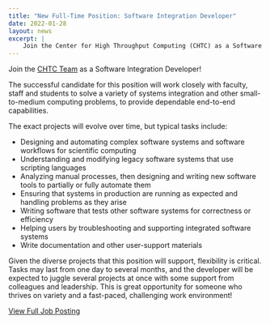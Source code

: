 ```yaml
---
title: "New Full-Time Position: Software Integration Developer"
date: 2022-01-28
layout: news
excerpt: |
    Join the Center for High Throughput Computing (CHTC) as a Software Integration Developer working to solve a variety of systems integration and other small-to-medium computing problems, to provide dependable end-to-end capabilities.
---
```


Join the [CHTC Team](https://chtc.cs.wisc.edu/people.html) as a Software Integration Developer!

The successful candidate for this position will work closely with faculty, staff and students to solve a variety of systems integration and other small-to-medium computing problems, to provide dependable end-to-end capabilities.

The exact projects will evolve over time, but typical tasks include:

- Designing and automating complex software systems and software workflows for scientific computing
- Understanding and modifying legacy software systems that use scripting languages
- Analyzing manual processes, then designing and writing new software tools to partially or fully automate them
- Ensuring that systems in production are running as expected and handling problems as they arise
- Writing software that tests other software systems for correctness or efficiency
- Helping users by troubleshooting and supporting integrated software systems
- Write documentation and other user-support materials

Given the diverse projects that this position will support, flexibility is critical. Tasks may last from one day to several months, and the developer will be expected to juggle several projects at once with some support from colleagues and leadership. This is great opportunity for someone who thrives on variety and a fast-paced, challenging work environment!

<a class="btn btn-primary mt-3" href="https://jobs.hr.wisc.edu/en-us/job/512194/software-integration-developer">
    View Full Job Posting
</a>


